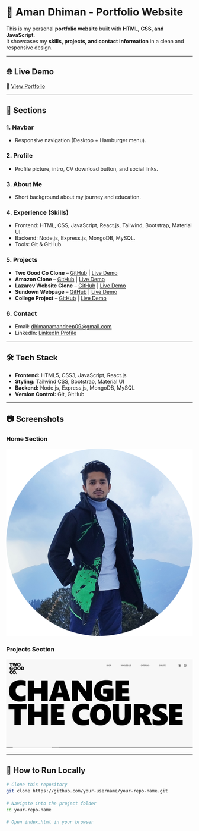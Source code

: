 # 🚀 Aman Dhiman - Portfolio Website  

This is my personal **portfolio website** built with **HTML, CSS, and JavaScript**.  
It showcases my **skills, projects, and contact information** in a clean and responsive design.  

---

## 🌐 Live Demo  
🔗 [View Portfolio](https://your-username.github.io/your-repo-name/)  

---

## 📌 Sections  

### 1. **Navbar**
- Responsive navigation (Desktop + Hamburger menu).  

### 2. **Profile**
- Profile picture, intro, CV download button, and social links.  

### 3. **About Me**
- Short background about my journey and education.  

### 4. **Experience (Skills)**
- Frontend: HTML, CSS, JavaScript, React.js, Tailwind, Bootstrap, Material UI.  
- Backend: Node.js, Express.js, MongoDB, MySQL.  
- Tools: Git & GitHub.  

### 5. **Projects**
- **Two Good Co Clone** – [GitHub](https://github.com/AmanDhiman-07/Two_Good) | [Live Demo](https://amandhiman-07.github.io/Two_Good/)  
- **Amazon Clone** – [GitHub](https://github.com/) | [Live Demo](https://github.com/)  
- **Lazarev Website Clone** – [GitHub](https://github.com/AmanDhiman-07/Laza-website-clone) | [Live Demo](https://amandhiman-07.github.io/Laza-website-clone/)  
- **Sundown Webpage** – [GitHub](https://github.com/AmanDhiman-07/Sundown-Webpage) | [Live Demo](https://amandhiman-07.github.io/Sundown-Webpage/)  
- **College Project** – [GitHub](https://github.com/AmanDhiman-07/Collage-Project) | [Live Demo](https://amandhiman-07.github.io/Collage-Project/)  

### 6. **Contact**
- Email: [dhimanamandeep09@gmail.com](mailto:dhimanamandeep09@gmail.com)  
- LinkedIn: [LinkedIn Profile](https://www.linkedin.com)  

---

## 🛠️ Tech Stack  
- **Frontend:** HTML5, CSS3, JavaScript, React.js  
- **Styling:** Tailwind CSS, Bootstrap, Material UI  
- **Backend:** Node.js, Express.js, MongoDB, MySQL  
- **Version Control:** Git, GitHub  

---

## 📷 Screenshots  

### Home Section  
![Home Screenshot](images/image-man-modified.png)  

### Projects Section  
![Projects Screenshot](images/Two_Good_Co.png)  

---

## 🚀 How to Run Locally  

```bash
# Clone this repository
git clone https://github.com/your-username/your-repo-name.git

# Navigate into the project folder
cd your-repo-name

# Open index.html in your browser
